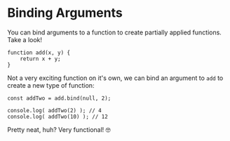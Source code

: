 # Binding Arguments

You can bind arguments to a function to create partially applied functions. Take a look!

```
function add(x, y) {
    return x + y;
}
```

Not a very exciting function on it's own, we can bind an argument to `add` to create a new type of function:

```
const addTwo = add.bind(null, 2);

console.log( addTwo(2) ); // 4
console.log( addTwo(10) ); // 12
```

Pretty neat, huh? Very functional! 🤓